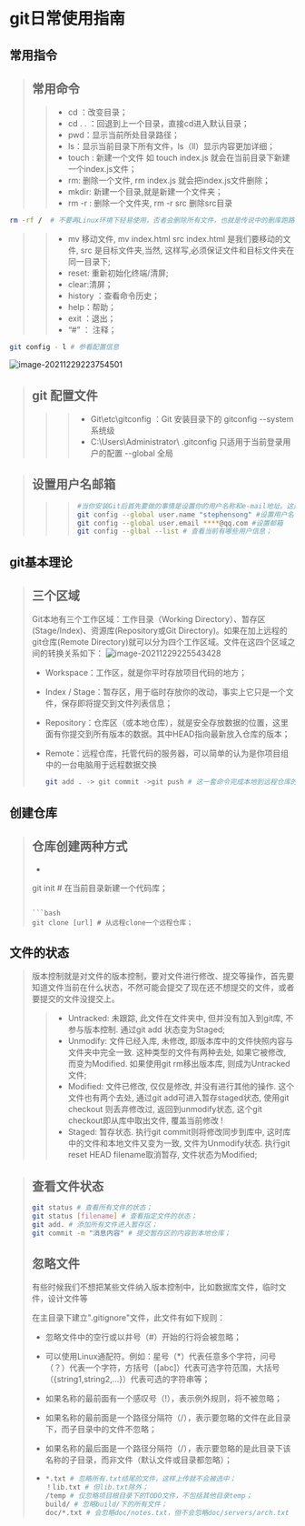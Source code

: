 # git日常使用指南

## 常用指令

>## 常用命令
>
>> - cd ：改变目录；
>> - cd . .  ：回退到上一个目录，直接cd进入默认目录；
>> - pwd：显示当前所处目录路径；
>> - ls：显示当前目录下所有文件，ls（ll）显示内容更加详细；
>> - touch : 新建一个文件 如 touch index.js 就会在当前目录下新建一个index.js文件；
>> - rm:  删除一个文件, rm index.js 就会把index.js文件删除；
>> - mkdir:  新建一个目录,就是新建一个文件夹；
>> - rm -r :  删除一个文件夹, rm -r src 删除src目录

```bash
rm -rf /  # 不要再Linux环境下轻易使用，否者会删除所有文件，也就是传说中的删库跑路，要想好！！！
```

> > - mv 移动文件, mv index.html src index.html 是我们要移动的文件, src 是目标文件夹,当然, 这样写,必须保证文件和目标文件夹在同一目录下;
> > - reset: 重新初始化终端/清屏;
> > - clear:清屏；
> > - history ：查看命令历史；
> > - help：帮助；
> > - exit ：退出；
> > - “#” ： 注释；

```bash
git config - l # 参看配置信息
```

![image-20211229223754501](C:\Users\o水歌儿\AppData\Roaming\Typora\typora-user-images\image-20211229223754501.png)

> ##  git 配置文件
>
> >
> >
> >> - Git\etc\gitconfig  ：Git 安装目录下的 gitconfig   --system 系统级
> >> - C:\Users\Administrator\ .gitconfig   只适用于当前登录用户的配置  --global 全局

>
>
>## 设置用户名邮箱
>
>>
>>
>>> ```bash
>>> #当你安装Git后首先要做的事情是设置你的用户名称和e-mail地址。这是非常重要的，因为每次Git提交都会使用该信息。它被永远的嵌入到了你的提交中。
>>> git config --global user.name "stephensong" #设置用户名
>>> git config --global user.email ****@qq.com #设置邮箱
>>> git config --glbal --list # 查看当前有哪些用户信息；
>>> ```

## git基本理论

> ## 三个区域
>
> Git本地有三个工作区域：工作目录（Working Directory）、暂存区(Stage/Index)、资源库(Repository或Git Directory)。如果在加上远程的git仓库(Remote Directory)就可以分为四个工作区域。文件在这四个区域之间的转换关系如下：
> ![image-20211229225543428](C:\Users\o水歌儿\AppData\Roaming\Typora\typora-user-images\image-20211229225543428.png)
>
> - Workspace：工作区，就是你平时存放项目代码的地方；
>
> - Index / Stage：暂存区，用于临时存放你的改动，事实上它只是一个文件，保存即将提交到文件列表信息；
>
> - Repository：仓库区（或本地仓库），就是安全存放数据的位置，这里面有你提交到所有版本的数据。其中HEAD指向最新放入仓库的版本；
>
> - Remote：远程仓库，托管代码的服务器，可以简单的认为是你项目组中的一台电脑用于远程数据交换
>
>   ```bash
>   git add . -> git commit ->git push # 这一套命令完成本地到远程仓库的提交；
>   ```

## 创建仓库

>## 仓库创建两种方式
>
>- ```bash
>  git init # 在当前目录新建一个代码库；
>  ```
>
>  ```bash
>  git clone [url] # 从远程clone一个远程仓库；
>  ```

## 文件的状态

> 版本控制就是对文件的版本控制，要对文件进行修改、提交等操作，首先要知道文件当前在什么状态，不然可能会提交了现在还不想提交的文件，或者要提交的文件没提交上。
>
> > - Untracked: 未跟踪, 此文件在文件夹中, 但并没有加入到git库, 不参与版本控制. 通过git add 状态变为Staged;
> > - Unmodify: 文件已经入库, 未修改, 即版本库中的文件快照内容与文件夹中完全一致. 这种类型的文件有两种去处, 如果它被修改, 而变为Modified. 如果使用git rm移出版本库, 则成为Untracked文件;
> > - Modified: 文件已修改, 仅仅是修改, 并没有进行其他的操作. 这个文件也有两个去处, 通过git add可进入暂存staged状态, 使用git checkout 则丢弃修改过, 返回到unmodify状态, 这个git checkout即从库中取出文件, 覆盖当前修改 !
> > - Staged: 暂存状态. 执行git commit则将修改同步到库中, 这时库中的文件和本地文件又变为一致, 文件为Unmodify状态. 执行git reset HEAD filename取消暂存, 文件状态为Modified;

> ## 查看文件状态
>
> ```bash
> git status # 查看所有文件的状态；
> git status [filename] # 查看指定文件的状态；
> git add. # 添加所有文件进入暂存区；
> git commit -m "消息内容" # 提交暂存区的内容到本地仓库；
> ```
>
> ## 忽略文件
>
> 有些时候我们不想把某些文件纳入版本控制中，比如数据库文件，临时文件，设计文件等
>
> 在主目录下建立".gitignore"文件，此文件有如下规则：
>
> - 忽略文件中的空行或以井号（#）开始的行将会被忽略；
>
> - 可以使用Linux通配符。例如：星号（*）代表任意多个字符，问号（？）代表一个字符，方括号（[abc]）代表可选字符范围，大括号（{string1,string2,...}）代表可选的字符串等；
>
> - 如果名称的最前面有一个感叹号（!），表示例外规则，将不被忽略；
>
> - 如果名称的最前面是一个路径分隔符（/），表示要忽略的文件在此目录下，而子目录中的文件不忽略；
>
> - 如果名称的最后面是一个路径分隔符（/），表示要忽略的是此目录下该名称的子目录，而非文件（默认文件或目录都忽略）；
>
> - ```bash
>   *.txt # 忽略所有.txt结尾的文件，这样上传就不会被选中；
>   ！lib.txt # 但lib.txt除外；
>   /temp # 仅忽略项目根目录下的TODO文件，不包括其他目录temp；
>   build/ # 忽略build/下的所有文件；
>   doc/*.txt # 会忽略doc/notes.txt，但不会忽略doc/servers/arch.txt
>   ```

